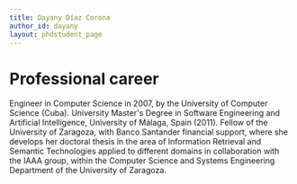 ```yaml
---
title: Dayany Díaz Corona
author_id: dayany
layout: phdstudent_page
---
```


# Professional career

Engineer in Computer Science in 2007, by the University of Computer Science (Cuba). University Master's Degree in Software Engineering and Artificial Intelligence, University of Málaga, Spain (2011). Fellow of the University of Zaragoza, with Banco Santander financial support, where she develops her doctoral thesis in the area of Information Retrieval and Semantic Technologies applied to different domains in collaboration with the IAAA group, within the Computer Science and Systems Engineering Department of the University of Zaragoza.